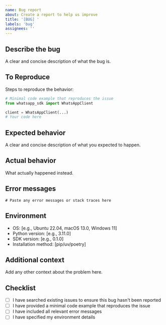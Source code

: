 ```yaml
---
name: Bug report
about: Create a report to help us improve
title: '[BUG] '
labels: 'bug'
assignees: ''
---
```


## Describe the bug
A clear and concise description of what the bug is.

## To Reproduce
Steps to reproduce the behavior:

```python
# Minimal code example that reproduces the issue
from whatsapp_sdk import WhatsAppClient

client = WhatsAppClient(...)
# Your code here
```

## Expected behavior
A clear and concise description of what you expected to happen.

## Actual behavior
What actually happened instead.

## Error messages
```
# Paste any error messages or stack traces here
```

## Environment
- OS: [e.g., Ubuntu 22.04, macOS 13.0, Windows 11]
- Python version: [e.g., 3.11.0]
- SDK version: [e.g., 0.1.0]
- Installation method: [pip/uv/poetry]

## Additional context
Add any other context about the problem here.

## Checklist
- [ ] I have searched existing issues to ensure this bug hasn't been reported
- [ ] I have provided a minimal code example that reproduces the issue
- [ ] I have included all relevant error messages
- [ ] I have specified my environment details
